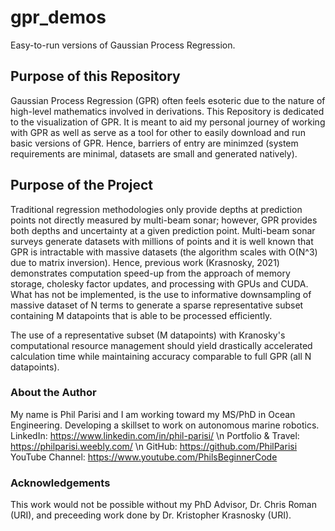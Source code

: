 # gpr_demos
Easy-to-run versions of Gaussian Process Regression.

## Purpose of this Repository
Gaussian Process Regression (GPR) often feels esoteric due to the nature of high-level mathematics involved in derivations. This Repository is dedicated to the visualization of GPR. It is meant to aid my personal journey of working with GPR as well as serve as a tool for other to easily download and run basic versions of GPR. Hence, barriers of entry are minimzed (system requirements are minimal, datasets are small and generated natively).

## Purpose of the Project 
Traditional regression methodologies only provide depths at prediction points not directly measured by multi-beam sonar; however, GPR provides both depths and uncertainty at a given prediction point. Multi-beam sonar surveys generate datasets with millions of points and it is well known that GPR is intractable with massive datasets (the algorithm scales with O(N^3) due to matrix inversion). Hence, previous work (Krasnosky, 2021) demonstrates computation speed-up from the approach of memory storage, cholesky factor updates, and processing with GPUs and CUDA. What has not be implemented, is the use to informative downsampling of massive dataset of N terms to generate a sparse representative subset containing M datapoints that is able to be processed efficiently.

The use of a representative subset (M datapoints) with Kranosky's computational resource management should yield drastically accelerated calculation time while maintaining accuracy comparable to full GPR (all N datapoints).

### About the Author
My name is Phil Parisi and I am working toward my MS/PhD in Ocean Engineering. Developing a skillset to work on autonomous marine robotics.
LinkedIn: https://www.linkedin.com/in/phil-parisi/ \n
Portfolio & Travel: https://philparisi.weebly.com/ \n
GitHub: https://github.com/PhilParisi
YouTube Channel: https://www.youtube.com/PhilsBeginnerCode

### Acknowledgements
This work would not be possible without my PhD Advisor, Dr. Chris Roman (URI), and preceeding work done by Dr. Kristopher Krasnosky (URI). 

